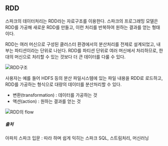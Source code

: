 ## RDD

스파크의 데이터처리는 RDD라는 자료구조를 이용한다. 스파크의 프로그래밍 모델은 RDD를 가공해 새로운 RDD를 만들고, 이런 처리를 반복하여 원하는 결과를 얻는 형태이다.

RDD는 여러 머신으로 구성된 클러스터 환경에서의 분산처리를 전제로 설계되었고, 내부는 파티션이라는 단위로 나뉜다. RDD를 파티션 단위로 여러 머신에서 처리하므로, 한 대의 머신으로 처리할 수 있는 것보다 더 큰 데이터를 다룰 수 있다.

![RDD구조](images/RDD%EA%B5%AC%EC%A1%B0.PNG)

사용자는 예를 들어 HDFS 등의 분산 파일시스템에 있는 파일 내용을 RDD로 로드하고, RDD를 가공하는 형식으로  대량의 데이터를 분산처리할 수 있다.

- 변환(transformation) : 데이터를 가공하는 것
- 액션(action) : 원하는 결과를 얻는 것

![RDD의 flow](images/RDD%EC%9D%98%20flow.PNG)



##### 출처

아파치 스파크 입문 : 따라 하며 쉽게 익히는 스파크 SQL, 스트림처리, 머신러닝

